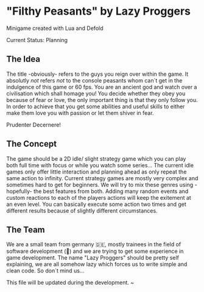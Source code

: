 # "Filthy Peasants" by Lazy Proggers

Minigame created with Lua and Defold

Current Status: Planning

## The Idea

The title -obviously- refers to the guys you reign over within the game. It absolutly *not* refers *not* to the console peasants whom can´t get in the indulgence of this game or 60 fps.
You are an ancient god and watch over a civilisation which shall homage you! You decide whether they obey you because of fear or love, the only important thing is that they only follow you. In order to achieve that you get some abilities and useful skills to either make them love you with passion or let them shiver in fear.

Prudenter Decernere!

## The Concept

The game should be a 2D idle/ slight strategy game which you can play both full time with focus or while you watch some series...
The current idle games only offer little interaction and planning ahead as only repeat the same action to infinity. Current strategy games are mostly very complex and sometimes hard to get for beginners. We will try to mix these genres using -hopefully- the best features from both. Adding many random events and custom reactions to each of the players actions will keep the exitement at an even level. You can basically execute some action two times and get different results because of slightly different circumstances.

## The Team

We are a small team from germany :de:, mostly trainees in the field of software development (:beginner:) and we are trying to get some experience in game development. The name "Lazy Proggers" should be pretty self explaining, we are all somehow lazy which forces us to write simple and clean code. So don´t mind us...

This file will be updated during the development.
~